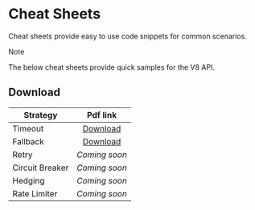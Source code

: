 # Cheat Sheets

Cheat sheets provide easy to use code snippets for common scenarios.

> [!NOTE]
> The below cheat sheets provide quick samples for the V8 API.

## Download

| Strategy | Pdf link |
| ------------- | :-------------: |
| Timeout | [Download](../media/timeout-cheat-sheet.pdf) |
| Fallback | [Download](../media/fallback-cheat-sheet.pdf) |
| Retry | *Coming soon* |
| Circuit Breaker | *Coming soon* |
| Hedging | *Coming soon* |
| Rate Limiter | *Coming soon* |
